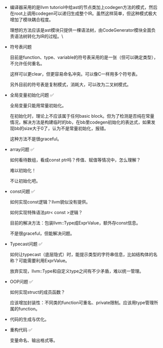 - 编译器采用的是llvm tutoriol中给ast的节点类加上codegen方法的模式，然后在root上调用codegen可以递归生成整个IR。虽然这样简单，但这种模式极大增加了模块耦合程度。

    理想的方法应该是ast模块只提供一棵语法树，由CodeGenerator模块全面负责语法树转化为IR的过程。\
    
- 符号表问题

  目前是function、type、variable的符号表采用的是一张（但可以确定类型），不允许任何重名。
  
  这样可以更clear，但更容易命名冲突。可以像C一样用多个符号表。
  
  另外目前的符号表是复制模式，消耗大，可以改为二叉树模式。
  
- 全局变量初始化问题 ✅

    全局变量只能用常量初始化。

    在初始化时，理论上不应该属于任何basic block。但为了检测是否纯在常量情况，解决方法是构建临时的bb，在bb里codegen初始化的表达式，如果发现bb的size大于0了，认为不是常量初始化，报错。

    这种方法不是很graceful。

- array问题 ✅

    如何看待数组，看成const ptr吗？传值、赋值等情况中，怎么理解？

    难以初始化！

    不让初始化吧。

- const问题 ✅

    如何实现const逻辑？llvm貌似没有提供。

    如何实现特殊语法ptr< const >逻辑？

    目前的解决方法：包装llvm::Type成ExprValue，额外存const信息。

    不是很graceful，但能解决问题。

- Typecast问题 ✅ 

    如何让typecast（底层隐式）时，能提示类型的字符串信息，比如结构体的名称？可能需要利用ExprValue。

    放弃实现，llvm::Type和自定义type之间有不少矛盾，难以统一管理。

- OOP问题 ✅

    如何实现struct的成员函数？
    
    应该增加封装性：不同类的function可重名、private限制。应该用type管理所属的function。
    
- 代码的生成与优化。

- 重构代码 ✅

    变量命名、输出格式等。